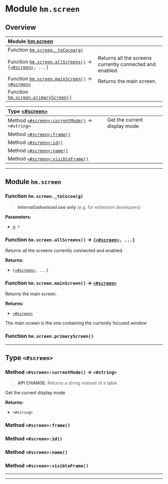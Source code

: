 # Module `hm.screen`





## Overview


| Module [hm.screen](#module-hmscreen) |  |
| :--- | :---
Function [`hm.screen._toCocoa(g)`](#function-hmscreen_tococoag) | 
Function [`hm.screen.allScreens()`](#function-hmscreenallscreens---screen-) -> `{`[`<#screen>`](#type-screen)`, ...}` | Returns all the screens currently connected and enabled.
Function [`hm.screen.mainScreen()`](#function-hmscreenmainscreen---screen) -> [`<#screen>`](#type-screen) | Returns the main screen.
Function [`hm.screen.primaryScreen()`](#function-hmscreenprimaryscreen) | 


| Type [<#screen>](#type-screen) |  |
| :--- | :---
Method [`<#screen>:currentMode()`](#method-screencurrentmode---string) -> `<#string>` | Get the current display mode
Method [`<#screen>:frame()`](#method-screenframe) | 
Method [`<#screen>:id()`](#method-screenid) | 
Method [`<#screen>:name()`](#method-screenname) | 
Method [`<#screen>:visibleFrame()`](#method-screenvisibleframe) | 






-----------

## Module `hm.screen`








### Function `hm.screen._toCocoa(g)`

> **Internal/advanced use only** (e.g. for extension developers)



**Parameters:**

* `g`: `?` 




### Function `hm.screen.allScreens()` -> `{`[`<#screen>`](#type-screen)`, ...}`

Returns all the screens currently connected and enabled.

**Returns:**

* `{`[`<#screen>`](#type-screen)`, ...}` 




### Function `hm.screen.mainScreen()` -> [`<#screen>`](#type-screen)

Returns the main screen.

**Returns:**

* [`<#screen>`](#type-screen) 

The main screen is the one containing the currently focused window


### Function `hm.screen.primaryScreen()`








-----------

## Type `<#screen>`








### Method `<#screen>:currentMode()` -> `<#string>`

> **API CHANGE**: Returns a string instead of a table

Get the current display mode

**Returns:**

* `<#string>` 




### Method `<#screen>:frame()`






### Method `<#screen>:id()`






### Method `<#screen>:name()`






### Method `<#screen>:visibleFrame()`








-----------

-----------

